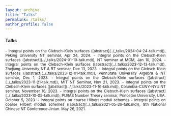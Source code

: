 ```yaml
---
layout: archive
title: "Talks"
permalink: /talks/
author_profile: false
---
```


#### Talks
<div style="text-align: justify !important; text-justify: inter-word;" markdown="1"><small>
- Integral points on the Clebsch-Klein surfaces ([abstract](../_talks/2024-04-24-talk.md)), Peking University NT seminar, Apr 24, 2024.
- Integral points on the Clebsch-Klein surfaces ([abstract](../_talks/2024-01-10-talk.md)), NT seminar at MCM, Jan 10, 2024.
- Integral points on the Clebsch-Klein surfaces ([abstract](../_talks/2023-12-13-talk.md)), Zhejiang University NT & RT seminar, Dec 13, 2023.
- Integral points on the Clebsch-Klein surfaces ([abstract](../_talks/2023-12-01-talk.md)), PennState University Algebra & NT seminar, Dec 1, 2023.
- Integral points on the Clebsch-Klein surfaces ([abstract](../_talks/2023-11-21-talk.md)), MIT NT Seminar, Nov 21, 2023.
- Integral points on the Clebsch-Klein surfaces ([abstract](../_talks/2023-11-16-talk.md)), Columbia-CUNY-NYU NT seminar, November 16, 2023.
- Integral points on the Clebsch-Klein surfaces ([abstract](../_talks/2023-10-05-talk.md)), PU/IAS Number Theory seminar, Princeton University, USA. October 5, 2023.
- Integral points on coarse Hilbert moduli schemes
- Integral points on coarse Hilbert moduli schemes ([abstract](../_talks/2021-05-26-talk.md)), 8th National Chinese NT Conference Jintan. May 26, 2021.
</small>
